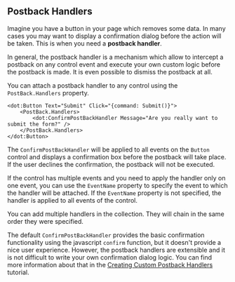 ## Postback Handlers

Imagine you have a button in your page which removes some data. In many cases you may want to display a confirmation dialog before the action will be taken.
This is when you need a **postback handler**.

In general, the postback handler is a mechanism which allow to intercept a postback on any control event and execute your own custom logic before the postback
is made. It is even possible to dismiss the postback at all.

You can attach a postback handler to any control using the `PostBack.Handlers` property.  

```DOTHTML
<dot:Button Text="Submit" Click="{command: Submit()}">
    <PostBack.Handlers>
        <dot:ConfirmPostBackHandler Message="Are you really want to submit the form?" />
    </PostBack.Handlers>
</dot:Button>
```

The `ConfirmPostBackHandler` will be applied to all events on the `Button` control and displays a confirmation box before the postback will take place.
If the user declines the confirmation, the postback will not be executed.

If the control has multiple events and you need to apply the handler only on one event, you can use the `EventName` property to specify the event 
to which the handler will be attached. If the `EventName` property is not specified, the handler is applied to all events of the control.

You can add multiple handlers in the collection. They will chain in the same order they were specified.

The default `ConfirmPostBackHandler` provides the basic confirmation functionality using the javascript `confirm` function, but it doesn't provide
a nice user experience. However, the postback handlers are extensible and it is not difficult to write your own confirmation dialog logic.
You can find more information about that in the [Creating Custom Postback Handlers](/docs/tutorials/control-development-creating-custom-postback-handlers/{branch}) tutorial.
